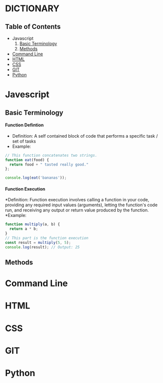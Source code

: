 # DICTIONARY
## Table of Contents
* Javascript
  1. [Basic Terminology](#basic-terminology)
  2. [Methods](#methods)
* [Command Line](#command-line)
* [HTML](#html)
* [CSS](css)
* [GIT](#git)
* [Python](#python)
# Javescript
## Basic Terminology
#### Function Defintion
* Definition: A self contained block of code that performs a specific task / set of tasks 
* Example:
```javascript
// This function concatenates two strings.
function eat(food) {
  return food + " tasted really good."
};

console.log(eat('bananas'));
```
#### Function Execution
*Definition: Function execution involves calling a function in your code, providing any required input values (arguments), letting the function's code run, and receiving any output or return value produced by the function.
*Example:
```js
function multiply(a, b) {
  return a * b;
}
// This part is the function execution
const result = multiply(5, 5);
console.log(result); // Output: 25

```

## Methods

# Command Line

# HTML

# CSS

# GIT

# Python



<!-- REUASABLE

//WORD DESCRIPTIONS//

*Definition:
*Example:
```

```

//TABLE OF CONTENTS//
[Header name you want to link](#headername)


--!>
